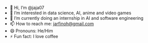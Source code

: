 - 👋 Hi, I’m @jaja07
- 👀 I’m interested in data science, AI, anime and video games
- 🌱 I’m currently doing an internship in AI and software engineering
- 📫 How to reach me: jarfinoh@gmail.com
- 😄 Pronouns: He/Him
- ⚡ Fun fact: I love coffee

<!---
jaja07/jaja07 is a ✨ special ✨ repository because its `README.md` (this file) appears on your GitHub profile.
You can click the Preview link to take a look at your changes.
--->
